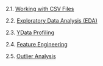 2.1. [Working with CSV Files](https://www.kaggle.com/code/tanzilakehkashan/working-with-csv)

2.2. [Exploratory Data Analysis (EDA)](https://www.kaggle.com/code/tanzilakehkashan/exploratory-data-analysis-eda)

2.3. [YData Profiling](https://www.kaggle.com/code/tanzilakehkashan/ydata-profiling)

2.4. [Feature Engineering](https://www.kaggle.com/code/tanzilakehkashan/feature-engineering)

2.5. [Outlier Analysis](https://www.kaggle.com/code/tanzilakehkashan/outlier-analysis)
